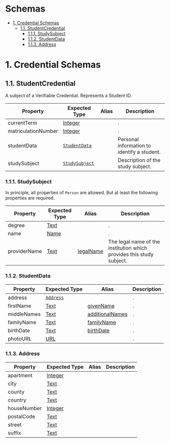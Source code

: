 # Schemas <!-- omit in toc -->

- [1. Credential Schemas](#1-credential-schemas)
  - [1.1. StudentCredential](#11-studentcredential)
    - [1.1.1. StudySubject](#111-studysubject)
    - [1.1.2. StudentData](#112-studentdata)
    - [1.1.3. Address](#113-address)

# 1. Credential Schemas

## 1.1. StudentCredential

A subject of a Verifiable Credential. Represents a Student ID.

| Property            | Expected Type                       | Alias | Description                                 |
| ------------------- | ----------------------------------- | ----- | ------------------------------------------- |
| currentTerm         | [Integer]                           |       | .                                           |
| matriculationNumber | [Integer]                           |       | .                                           |
| studentData         | [`StudentData`](#112-studentdata)   |       | Personal information to identify a student. |
| studySubject        | [`StudySubject`](#111-studysubject) |       | Description of the study subject.           |

### 1.1.1. StudySubject

In principle, all properties of `Person` are allowed.
But at least the following properties are required.

| Property     | Expected Type | Alias       | Description                                                          |
| ------------ | ------------- | ----------- | -------------------------------------------------------------------- |
| degree       | [Text]        |             | .                                                                    |
| name         | [Name]        |             | .                                                                    |
| providerName | [Text]        | [legalName] | The legal name of the institution which provides this study subject. |

### 1.1.2. StudentData

| Property    | Expected Type       | Alias             | Description |
| ----------- | ------------------- | ----------------- | ----------- |
| address     | [`Address`](#113-address) |                   | .           |
| firstName   | [Text]              | [givenName]       | .           |
| middleNames | [Text]              | [additionalNames] | .           |
| familyName  | [Text]              | [familyName]      | .           |
| birthDate   | [Text]              | [birthDate]       | .           |
| photoURL    | [URL]               |                   | .           |

### 1.1.3. Address 

| Property    | Expected Type | Alias | Description |
| ----------- | ------------- | ----- | ----------- |
| apartment   | [Integer]     |       |             |
| city        | [Text]        |       |             |
| county      | [Text]        |       |             |
| country     | [Text]        |       |             |
| houseNumber | [Integer]     |       |             |
| postalCode  | [Text]        |       |             |
| street      | [Text]        |       |             |
| suffix      | [Text]        |       |             |

<!-- Link list -->

[Integer]: https://schema.org/Integer
[Name]: https://schema.org/Name
[Text]: https://schema.org/Text
[URL]: https://schema.org/URL

[additionalNames]: https://schema.org/additionalNames
[birthDate]: https://schema.org/birthDate
[familyName]: https://schema.org/familyName
[givenName]: https://schema.org/givenName
[legalName]: https://schema.org/legalName
